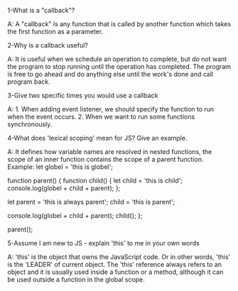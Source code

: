 1-What is a "callback"?

A: A "callback" is any function that is called by another function which takes the first function as a parameter.

2-Why is a callback useful?

A: It is useful when we schedule an operation to complete, but do not want the program to stop running until the operation has completed. The program is free to go ahead and do anything else until the work's done and call program back.

3-Give two specific times you would use a callback

A: 1. When adding event listener, we should specify the function to run when the event occurs. 
   2. When we want to run some functions synchronously.

4-What does 'lexical scoping' mean for JS? Give an example.

A: It defines how variable names are resolved in nested functions, the scope of an inner function contains the scope of a parent function.
Example:
let globel = 'this is globel';

function parent() {
  function child() {
    let child = 'this is child';
    console.log(globel + child + parent);
  };
  
  let parent = 'this is always parent';
  child = 'this is parent';
  
  console.log(globel + child + parent);
  child();
};

parent();

5-Assume I am new to JS - explain 'this' to me in your own words

A: 'this' is the object that owns the JavaScript code. Or in other words, 'this' is the 'LEADER' of current object.
    The 'this' reference always refers to an object and it is usually used inside a function or a method, although it can be used outside a function in the global scope.